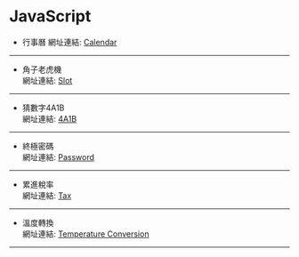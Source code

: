 # JavaScript
* 行事曆 
網址連結:
[Calendar](https://2018buildschool.azurewebsites.net/JavaScript/Calendar.html)  
---

* 角子老虎機   
網址連結:
[Slot](https://2018buildschool.azurewebsites.net/JavaScript/Slot.html)  
---

* 猜數字4A1B  
網址連結:
[4A1B](https://2018buildschool.azurewebsites.net/JavaScript/4A1B.html)  
---

* 終極密碼  
網址連結:
[Password](https://2018buildschool.azurewebsites.net/JavaScript/Password.html)  
---

* 累進稅率  
網址連結:
[Tax](https://2018buildschool.azurewebsites.net/JavaScript/Tax.html)  
---

* 溫度轉換  
網址連結:
[Temperature Conversion](https://2018buildschool.azurewebsites.net/JavaScript/TemperatureConversion.html)  
---

 

